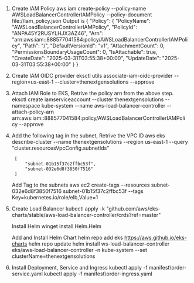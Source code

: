 1. Create IAM Policy
    aws iam create-policy --policy-name AWSLoadBalancerControllerIAMPolicy --policy-document file://iam_policy.json
     Output is 
{
    "Policy": {
        "PolicyName": "AWSLoadBalancerControllerIAMPolicy",
        "PolicyId": "ANPA45Y2RUSYLHJX3AZ46",
        "Arn": "arn:aws:iam::888577041584:policy/AWSLoadBalancerControllerIAMPolicy",
        "Path": "/",
        "DefaultVersionId": "v1",
        "AttachmentCount": 0,
        "PermissionsBoundaryUsageCount": 0,
        "IsAttachable": true,
        "CreateDate": "2025-03-31T03:55:38+00:00",
        "UpdateDate": "2025-03-31T03:55:38+00:00"
    }
}
2. Create IAM OIDC provider
    eksctl utils associate-iam-oidc-provider --region=us-east-1 --cluster=thenextgensolutions --approve

3. Attach IAM Role to EKS, Retrive the policy arn from the above step.
    eksctl create iamserviceaccount --cluster thenextgensolutions --namespace kube-system --name aws-load-balancer-controller --attach-policy-arn arn:aws:iam::888577041584:policy/AWSLoadBalancerControllerIAMPolicy --approve
4. Add the following tag in the subnet, 
    Retrive the VPC ID
    aws eks describe-cluster --name thenextgensolutions --region us-east-1 --query "cluster.resourcesVpcConfig.subnetIds"

        [
            "subnet-01b15f37c2ffbc53f",
            "subnet-032e6d8f3850f7516"
        ]

    Add Tag to the subnets
    aws ec2 create-tags --resources subnet-032e6d8f3850f7516 subnet-01b15f37c2ffbc53f --tags Key=kubernetes.io/role/elb,Value=1

5. Create Load Balancer
    kubectl apply -k "github.com/aws/eks-charts/stable/aws-load-balancer-controller/crds?ref=master"
    
    Install Helm 
        winget install Helm.Helm

    Add and Install Helm Chart 
        helm repo add eks https://aws.github.io/eks-charts
        helm repo update
        helm install ws-load-balancer-controller eks/aws-load-balancer-controller  -n kube-system  --set clusterName=thenextgensolutions


5. Install Deployment, Service and Ingress
    kubectl apply -f manifest\order-service.yaml
    kubectl apply -f manifest\order-ingress.yaml